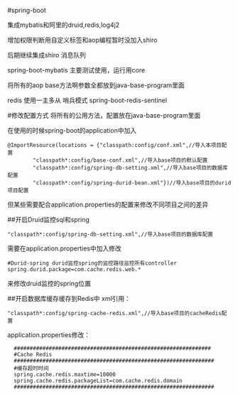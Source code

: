 #spring-boot

集成mybatis和阿里的druid,redis,log4j2

增加权限判断用自定义标签和aop编程暂时没加入shiro


后期继续集成shiro 消息队列

spring-boot-mybatis 主要测试使用，运行用core

将所有的aop base方法啊参数全都放到java-base-program里面


redis 使用一主多从 哨兵模式 spring-boot-redis-sentinel

#修改配置方式
将所有的公用方法，配置放在java-base-program里面

在使用的时候spring-boot的application中加入

    @ImportResource(locations = {"classpath:config/conf.xml",//导入本项目配置
            "classpath*:config/base-conf.xml",//导入base项目的默认配置
            "classpath*:config/spring-db-setting.xml",//导入base项目的数据库配置
            "classpath*:config/spring-durid-bean.xml"})//导入base项目的durid项目配置


但某些需要配合application.properties的配置来修改不同项目之间的差异

##开启Druid监控sql和spring

    "classpath*:config/spring-db-setting.xml",//导入base项目的数据库配置

需要在application.properties中加入修改

    #Durid-spring durid监控spring的监控路径监控所有controller
    spring.durid.package=com.cache.redis.web.*

来修改druid监控的spring位置

##开启数据库缓存缓存到Redis中
xml引用：

    "classpath*:config/spring-cache-redis.xml",//导入base项目的cacheRedis配置
    
application.properties修改：
      
      ##############################################################
      #Cache Redis
      ###############################################################
      #缓存超时时间
      spring.cache.redis.maxtime=10000
      spring.cache.redis.packageList=com.cache.redis.domain
      ###############################################################